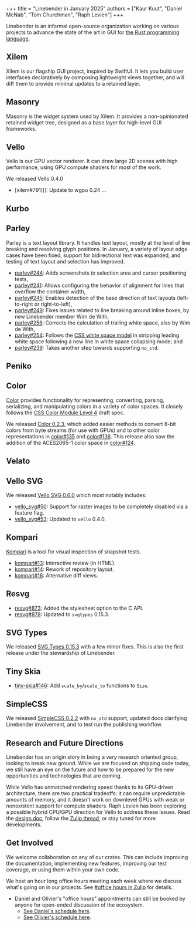 +++
title = "Linebender in January 2025"
authors = ["Kaur Kuut", "Daniel McNab", "Tom Churchman", "Raph Levien"]
+++

Linebender is an informal open-source organization working on various projects to advance the state of the art in GUI for [the Rust programming language](https://rust-lang.org).

## Xilem

Xilem is our flagship GUI project, inspired by SwiftUI.
It lets you build user interfaces declaratively by composing lightweight views together, and will diff them to provide minimal updates to a retained layer.

<!-- Docs contributed, pod flexibility, emoji picker landed,  -->

## Masonry

Masonry is the widget system used by Xilem.
It provides a non-opinionated retained widget tree, designed as a base layer for high-level GUI frameworks.

<!-- Docs, Box<dyn widget> cleanup, inspector, transforms, zstack -->

## Vello

Vello is our GPU vector renderer.
It can draw large 2D scenes with high performance, using GPU compute shaders for most of the work.

We released Vello 0.4.0

- [xilem#791][]: Update to wgpu 0.24
...

<!-- Screenshot of image extend modes -->

## Kurbo

## Parley

Parley is a text layout library.
It handles text layout, mostly at the level of line breaking and resolving glyph positions.
In January, a variety of layout edge cases have been fixed, support for bidirectional text was expanded, and testing of text layout and selection has improved.

- [parley#244][]: Adds screenshots to selection area and cursor positioning tests,
- [parley#241][]: Allows configuring the behavior of alignment for lines that overflow the container width,
- [parley#245][]: Enables detection of the base direction of text layouts (left-to-right or right-to-left),
- [parley#249][]: Fixes issues related to line breaking around inline boxes, by new Linebender member Wim de With,
- [parley#256][]: Corrects the calculation of trailing white space, also by Wim de With,
- [parley#254][]: Follows the [CSS white space model][] in stripping leading white space following a new line in white space collapsing mode; and
- [parley#239][]: Takes another step towards supporting `no_std`.

## Peniko

<!-- there was a release, but only to bump dependencies -->

## Color

[Color][] provides functionality for representing, converting, parsing, serializing, and manipulating colors in a variety of color spaces.
It closely follows the [CSS Color Module Level 4][] draft spec.

We released [Color 0.2.3][], which added easier methods to convert 8-bit colors from byte streams (for use with GPUs) and to other color representations in [color#135][] and [color#136][].
This release also saw the addition of the ACES2065-1 color space in [color#124][].

## Velato

<!-- Vello 0.4 https://github.com/linebender/velato/pull/49 -->

## Vello SVG

We released [Vello SVG 0.6.0] which most notably includes:
- [vello_svg#50][]: Support for raster images to be completely disabled via a feature flag.
- [vello_svg#53][]: Updated to `vello` 0.4.0.

## Kompari

[Kompari] is a tool for visual inspection of snapshot tests.

- [kompari#13][]: Interactive review (in HTML).
- [kompari#14][]: Rework of repository layout.
- [kompari#16][]: Alternative diff views.

## Resvg

- [resvg#873][]: Added the stylesheet option to the C API.
- [resvg#878][]: Updated to `svgtypes` 0.15.3.

## SVG Types

We released [SVG Types 0.15.3] with a few minor fixes.
This is also the first release under the stewardship of Linebender.

## Tiny Skia

- [tiny-skia#146][]: Add `scale_by`/`scale_to` functions to `Size`.

## SimpleCSS

We released [SimpleCSS 0.2.2] with `no_std` support, updated docs clarifying Linebender involvement, and to test run the publishing workflow.

## Research and Future Directions

Linebender has an origin story in being a very research oriented group, looking to break new ground.
While we are focused on shipping code today, we still have an eye on the future and how to be prepared for the new opportunities and technologies that are coming.

While Vello has unmatched rendering speed thanks to its GPU-driven architecture, there are two practical tradeoffs: it can require unpredictable amounts of memory, and it doesn't work on downlevel GPUs with weak or nonexistent support for compute shaders.
Raph Levien has been exploring a possible hybrid CPU/GPU direction for Vello to address these issues.
Read the [design doc][Potato design doc], follow the [Zulip thread][Potato zulip thread], or stay tuned for more developments.

## Get Involved

We welcome collaboration on any of our crates.
This can include improving the documentation, implementing new features, improving our test coverage, or using them within your own code.

We host an hour long office hours meeting each week where we discuss what's going on in our projects.
See [#office hours in Zulip](https://xi.zulipchat.com/#narrow/channel/359642-office-hours) for details.

* Daniel and Olivier's "office hours" appointments can still be booked by anyone for open-ended discussion of the ecosystem.
  * [See Daniel's schedule here](https://calendar.google.com/calendar/u/0/appointments/schedules/AcZssZ32eQYJ9DtZ_wJaYNtT36YioETiloZDIdImFpBFRo5-XsqGzpikgkg47LPsiHhpiwiQ1orOwwW2).
  * [See Olivier's schedule here](https://calendar.google.com/calendar/u/0/appointments/schedules/AcZssZ2t767ZRETD_TkRI_VxK2ZTG0VrO9OZ4l7HvTxefhtJcg85iK0ZN7zWNnAEZtH0Dn7C1GKxrmYM).

[Color]: https://docs.rs/color/
[CSS Color Module Level 4]: https://www.w3.org/TR/css-color-4/
[Color 0.2.3]: https://github.com/linebender/color/releases/tag/v0.2.3
[color#124]: https://github.com/linebender/color/pull/124
[color#135]: https://github.com/linebender/color/pull/135
[color#136]: https://github.com/linebender/color/pull/136

[parley#239]: https://github.com/linebender/parley/pull/239
[parley#241]: https://github.com/linebender/parley/pull/241
[parley#244]: https://github.com/linebender/parley/pull/244
[parley#245]: https://github.com/linebender/parley/pull/245
[parley#249]: https://github.com/linebender/parley/pull/249
[parley#254]: https://github.com/linebender/parley/pull/254
[parley#256]: https://github.com/linebender/parley/pull/256
[CSS white space model]: https://www.w3.org/TR/CSS2/text.html#white-space-model

[Vello SVG 0.6.0]: https://github.com/linebender/vello_svg/releases/tag/v0.6.0
[vello_svg#50]: https://github.com/linebender/vello_svg/pull/50
[vello_svg#53]: https://github.com/linebender/vello_svg/pull/53

[Kompari]: https://github.com/linebender/kompari
[kompari#13]: https://github.com/linebender/kompari/pull/13
[kompari#14]: https://github.com/linebender/kompari/pull/14
[kompari#16]: https://github.com/linebender/kompari/pull/16

[resvg#873]: https://github.com/linebender/resvg/pull/873
[resvg#878]: https://github.com/linebender/resvg/pull/878

[SVG Types 0.15.3]: https://github.com/linebender/svgtypes/releases/tag/v0.15.3

[tiny-skia#146]: https://github.com/linebender/tiny-skia/pull/146

[SimpleCSS 0.2.2]: https://github.com/linebender/simplecss/releases/tag/v0.2.2

[Potato design doc]: https://docs.google.com/document/d/1gEqf7ehTzd89Djf_VpkL0B_Fb15e0w5fuv_UzyacAPU/edit?usp=sharing
[Potato zulip thread]: https://xi.zulipchat.com/#narrow/channel/197075-gpu/topic/Potato.20-.20a.20paper.20design.20for.20a.20CPU.2FGPU.20hybrid.20renderer
